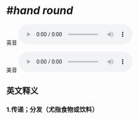 # ***\#hand round*** 
英音
<audio src="./media/hand round1_AAC.aac" controls="controls"></audio>

美音
<audio src="./media/hand round2_AAC.aac" controls="controls"></audio>



  

英文释义
---
### 1.**传递；分发（尤指食物或饮料）**  


